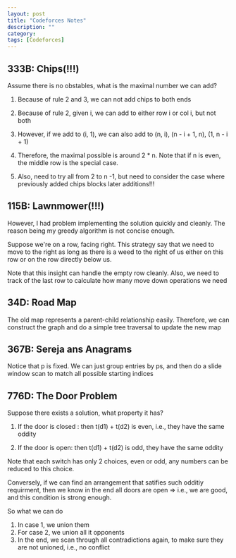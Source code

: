 ```yaml
---
layout: post
title: "Codeforces Notes"
description: ""
category: 
tags: [Codeforces]
---
```


333B: Chips(!!!)
----------
Assume there is no obstables, what is the maximal number we can add?

1. Because of rule 2 and 3, we can not add chips to both ends 

2. Because of rule 2, given i, we can add to either row i or col i, but not both

3. However, if we add to (i, 1), we can also add to (n, i), (n - i + 1, n), (1, n - i + 1)

4. Therefore, the maximal possible is around  2 * n. Note that if n is even, the middle row is the special case.

5. Also, need to try all from 2 to n -1, but need to consider the case where previously added chips blocks later additions!!!


115B: Lawnmower(!!!)
----------
However, I had problem implementing the solution quickly and cleanly. The reason being my greedy algorithm is not concise enough.

Suppose we're on a row, facing right. This strategy say that we need to move to the right as long as there is a weed to the right of us either on this row or on the row directly below us.

Note that this insight can handle the empty row cleanly. Also, we need to track of the last row to calculate how many move down operations we need

34D: Road Map
----------
The old map represents a parent-child relationship easily. Therefore, we can construct the graph and do a simple tree traversal to update the new map


367B:  Sereja ans Anagrams
-------------
Notice that p is fixed. We can just group entries by ps, and then do a slide window scan to match all possible starting indices


776D:  The Door Problem
----------
Suppose there exists a solution, what property it has?

1. If the door is closed : then t(d1) + t(d2) is even, i.e., they have the same oddity

2. If the door is open: then t(d1) + t(d2) is odd, they have the same oddity

Note that each switch has only 2 choices, even or odd, any numbers can be reduced to this choice.

Conversely, if we can find an arrangement that satifies such odditiy requirment, then we know in the end all doors are open => i.e., we are good, and this condition is strong enough.

So what we can do
1. In case 1, we union them
2. For case 2, we union all it opponents
3. In the end, we scan through all contradictions again, to make sure they are not unioned, i.e., no conflict





